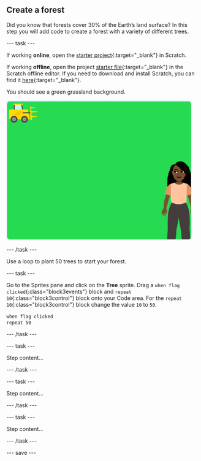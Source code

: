 ## Create a forest

Did you know that forests cover 30% of the Earth’s land surface? In this step you will add code to create a forest with a variety of different trees.

--- task ---

If working **online**, open the [starter project](http://rpf.io/p/en/projectName-on){:target="_blank"} in Scratch.

If working **offline**, open the project [starter file](http://rpf.io/p/en/projectName-get){:target="_blank"} in the Scratch offline editor. If you need to download and install Scratch, you can find it [here](https://scratch.mit.edu/download){:target="_blank"}.

You should see a green grassland background.

![starter project](images/starter_project.png)

--- /task ---

Use a loop to plant 50 trees to start your forest.

--- task ---

Go to the Sprites pane and click on the **Tree** sprite. Drag a `when flag clicked`{:class="block3events"} block and `repeat 10`{:class="block3control"} block onto your Code area. For the `repeat 10`{:class="block3control"} block change the value `10` to `50`.

```blocks3
when flag clicked
repeat 50
```

--- /task ---

--- task ---

Step content...

--- /task ---

--- task ---

Step content...

--- /task ---

--- task ---

Step content...

--- /task ---

--- save ---
